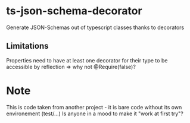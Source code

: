 # ts-json-schema-decorator
Generate JSON-Schemas out of typescript classes thanks to decorators

## Limitations

Properties need to have at least one decorator for their type to be accessible by reflection => why not @Require(false)?

# Note

This is code taken from another project - it is bare code without its own environement (test/...)
Is anyone in a mood to make it "work at first try"?